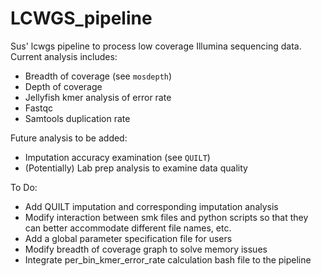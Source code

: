 # LCWGS_pipeline
Sus' lcwgs pipeline to process low coverage Illumina sequencing data. Current analysis includes:
* Breadth of coverage (see `mosdepth`)
* Depth of coverage
* Jellyfish kmer analysis of error rate
* Fastqc
* Samtools duplication rate

Future analysis to be added:
* Imputation accuracy examination (see `QUILT`)
* (Potentially) Lab prep analysis to examine data quality

To Do:
* Add QUILT imputation and corresponding imputation analysis
* Modify interaction between smk files and python scripts so that they can better accommodate different file names, etc.
* Add a global parameter specification file for users
* Modify breadth of coverage graph to solve memory issues
* Integrate per_bin_kmer_error_rate calculation bash file to the pipeline
